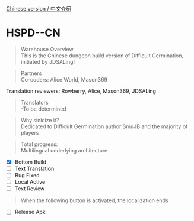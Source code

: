 [Chinese version / 中文介绍](README_CN.md)

# HSPD--CN  
>Warehouse Overview  
This is the Chinese dungeon build version of Difficult Germination, initiated by JDSALing!  

>Partners  
Co-coders: Alice World, Mason369  

Translation reviewers: Rowberry, Alice, Mason369, JDSALing  

>Translators  
-To be determined  

>Why sinicize it?  
Dedicated to Difficult Germination author SmuJB and the majority of players  

>Total progress:  
Multilingual underlying architecture
- [x] Bottom Build
- [ ] Text Translation
- [ ] Bug Fixed
- [ ] Local Active
- [ ] Text Review

>When the following button is activated, the localization ends
- [ ] Release Apk

